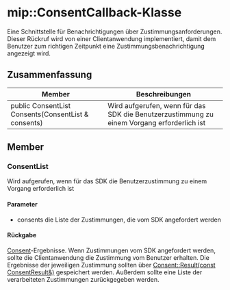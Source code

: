 # <a name="class-mipconsentcallback"></a>mip::ConsentCallback-Klasse 
Eine Schnittstelle für Benachrichtigungen über Zustimmungsanforderungen.
Dieser Rückruf wird von einer Clientanwendung implementiert, damit dem Benutzer zum richtigen Zeitpunkt eine Zustimmungsbenachrichtigung angezeigt wird.
## <a name="summary"></a>Zusammenfassung
 Member                        | Beschreibungen                                
--------------------------------|---------------------------------------------
public ConsentList Consents(ConsentList & consents) | Wird aufgerufen, wenn für das SDK die Benutzerzustimmung zu einem Vorgang erforderlich ist
## <a name="members"></a>Member
### <a name="consentlist"></a>ConsentList
Wird aufgerufen, wenn für das SDK die Benutzerzustimmung zu einem Vorgang erforderlich ist
#### <a name="parameters"></a>Parameter
* consents die Liste der Zustimmungen, die vom SDK angefordert werden
#### <a name="returns"></a>Rückgabe
[Consent](#classmip_1_1_consent)-Ergebnisse. Wenn Zustimmungen vom SDK angefordert werden, sollte die Clientanwendung die Zustimmung vom Benutzer erhalten. Die Ergebnisse der jeweiligen Zustimmung sollten über [Consent::Result(const ConsentResult&)](#classmip_1_1_consent_1ad6c17d9af548a40b2fe854fe0d9bca64) gespeichert werden. Außerdem sollte eine Liste der verarbeiteten Zustimmungen zurückgegeben werden.